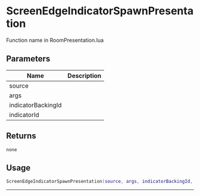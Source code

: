 # ScreenEdgeIndicatorSpawnPresentation

Function name in RoomPresentation.lua

## Parameters

| Name               | Description |
| ------------------ | ----------- |
| source             |             |
| args               |             |
| indicatorBackingId |             |
| indicatorId        |             |

## Returns

`none`

## Usage

```lua
ScreenEdgeIndicatorSpawnPresentation(source, args, indicatorBackingId, indicatorId)
```

---
